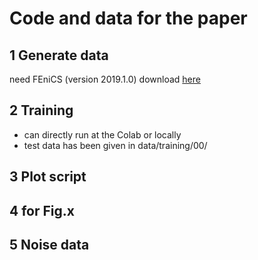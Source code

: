 # Code and data for the paper

## 1 Generate data
need FEniCS (version 2019.1.0) download [here]("https://fenicsproject.org/download/")

## 2 Training
* can directly run at the Colab or locally
* test data has been given in data/training/00/

## 3 Plot script

## 4 for Fig.x

## 5 Noise data

